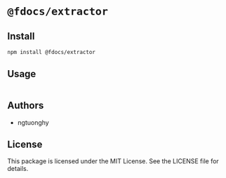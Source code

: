# `@fdocs/extractor`
## Install 
```sh
npm install @fdocs/extractor
```
## Usage 
```js

```
## Authors
- ngtuonghy

## License

This package is licensed under the MIT License. See the LICENSE file for details.
